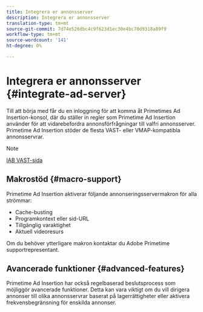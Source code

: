 ```yaml
---
title: Integrera er annonsserver
description: Integrera er annonsserver
translation-type: tm+mt
source-git-commit: 7d74e526dbc4c9f623d1ec30e4bc70d9318a89f9
workflow-type: tm+mt
source-wordcount: '141'
ht-degree: 0%

---
```



# Integrera er annonsserver {#integrate-ad-server}

Till att börja med får du en inloggning för att komma åt Primetimes Ad Insertion-konsol, där du ställer in regler som Primetime Ad Insertion använder för att vidarebefordra annonsförfrågningar till valfri annonsserver. Primetime Ad Insertion stöder de flesta VAST- eller VMAP-kompatibla annonsservrar.

>[!NOTE]
>
>[IAB VAST-sida](https://www.iab.com/guidelines/digital-video-ad-serving-template-vast)

## Makrostöd {#macro-support}

Primetime Ad Insertion aktiverar följande annonseringsservermakron för alla strömmar:

* Cache-busting
* Programkontext eller sid-URL
* Tillgänglig varaktighet
* Aktuell videoresurs

<!--For technical information regarding specific ad servers or ad macros, see [Supported ad servers and macros](supported-ad-servers-and-macros.md).-->

Om du behöver ytterligare makron kontaktar du Adobe Primetime supportrepresentant.

## Avancerade funktioner {#advanced-features}

Primetime Ad Insertion har också regelbaserad beslutsprocess som möjliggör avancerade funktioner. Detta kan vara viktigt om du vill dirigera annonser till olika annonsservrar baserat på lagerrättigheter eller aktivera frekvensbegränsning för enskilda annonser. <!--For more information, see [Advanced Features](route-ads-based-on-rules.md).-->

